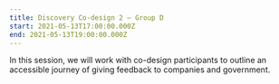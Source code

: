 ```yaml
---
title: Discovery Co-design 2 – Group D
start: 2021-05-13T17:00:00.000Z
end: 2021-05-13T19:00:00.000Z
---
```

In this session, we will work with co-design participants to outline an accessible journey of giving feedback to companies and government.
